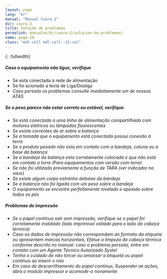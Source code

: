 ```yaml
---
layout: page
lang: "br"
manual: "Manual Cuora 2"
dir: cuora-2
title: Solução de problemas
permalink: manuales/br/cuora-2/solucion-de-problemas/
name: page-28
class: "mdl-cell mdl-cell--12-col"
---
```


{: .fullwidth}
##### Caso o equipamento não ligue, verifique

- Se está conectada à rede de alimentação
- Se foi acionado a tecla de Liga/Desliga <i class="systel-tecla-4 bg-3"/>
- Caso persista os problemas consulte imediatamente um de nossos ATAS

##### Se o peso parece não estar correto ou estável, verifique

- Se está conectada a uma linha de alimentação compartilhada com motores elétricos ou lâmpadas fluorescentes
- Se existe correntes de ar sobre a balança
- Se a tomada que o equipamento está conectado possui conexão à terra
- Se o produto pesado não esta em contato com a bandeja, coluna ou a base da balança
- Se a bandeja da balança esta corretamente colocada e que não está em contato a torre (Para equipamentos com versão com torre)
- Se não foi utilizado previamente a função de TARA (ver indicador no visor)
- Se existe algum corpo estranho debaixo da bandeja
- Se a balança não foi ligada com um peso sobre a bandeja
- O equipamento se encontre perfeitamente nivelado e apoiado sobre todos os pés

##### Problemas de impressão

- Se o papel continuo sair sem impressão, verifique se o papel foi corretamente instalado (lado imprimível voltado para o lado da cabeça térmica)
- Caso os dados de impressão não correspondam ao formato da etiqueta ou apresentem marcas horizontais, Efetue a limpeza da cabeça térmica conforme descrito no manual. caso o problema persista, entre em contato com um Agente Técnico Autorizado Systel
- Tenha o cuidado de não torcer ou amassar a etiqueta ou papel contínuo ao inserir o rolo
- Em caso de descarrilhamento do papel contínuo, Suspender as ações, abra o modulo impressor e acomode-o novamente
